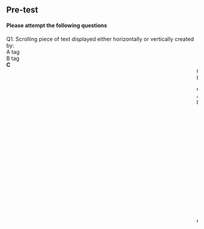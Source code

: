 ## Pre-test
#### Please attempt the following questions

Q1. Scrolling piece of text displayed either horizontally or vertically created by:<br>
A  <floating text> tag<br>
B   <scrolling text> tag<br>
<b>C   <marquee> tag</b><br>
D   None of the above

Q2. ‹marquee› is an empty element.<br>
<b>A  True<br></b>
B   False<br>

Q3. <Marquee> tag attribute loop defines _____.<br>
A  Horizontal space around the marquee<br>
<b>B  how many times the content will scroll</b><br>
C The scrolling amount at each interval in pixels<br>
D  All of the above<br>

Q4. Which is not a property of attribute behaviour of ‹marquee› tag?<br>
<b>A  Blur<br></b>
B  Scroll<br>
C  Slide<br>
D  Alternate<br>

Q5.What is the correct HTML for creating a marquee?<br>
A  ‹marquee attribute= 'value'/›<br>
<b>B  ‹marquee attribute= 'value'›‹/marquee›<br></b>
C  ‹/marquee attribute=value›<br>
D  None of the above<br>
